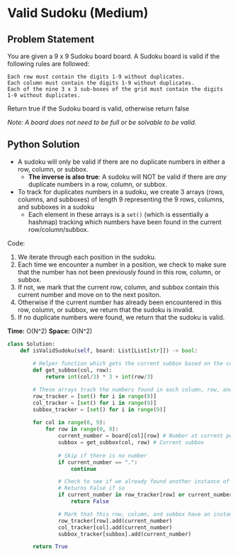 # Valid Sudoku (Medium)

## Problem Statement

You are given a 9 x 9 Sudoku board board. A Sudoku board is valid if the following rules are followed:

    Each row must contain the digits 1-9 without duplicates.
    Each column must contain the digits 1-9 without duplicates.
    Each of the nine 3 x 3 sub-boxes of the grid must contain the digits 1-9 without duplicates.

Return true if the Sudoku board is valid, otherwise return false

*Note: A board does not need to be full or be solvable to be valid.*

## Python Solution

- A sudoku will only be valid if there are no duplicate numbers in either a row, column, or subbox.
  - **The inverse is also true**: A sudoku will NOT be valid if there are *any* duplicate numbers in a row, column, or subbox.
- To track for duplicates numbers in a sudoku, we create 3 arrays (rows, columns, and subboxes) of length 9 representing the 9 rows, columns, and subboxes in a sudoku
  - Each element in these arrays is a ``set()`` (which is essentially a hashmap) tracking which numbers have been found in the current row/column/subbox.

Code:

1. We iterate through each position in the sudoku.
2. Each time we encounter a number in a position, we check to make sure that the number has not been previously found in this row, column, or subbox.
3. If not, we mark that the current row, column, and subbox contain this current number and move on to the next positon.
4. Otherwise if the current number has already been encountered in this row, column, or subbox, we return that the sudoku is invalid.
5. If no duplicate numbers were found, we return that the sudoku is valid.

**Time:** O(N^2)
**Space:** O(N^2)

```python
class Solution:
    def isValidSudoku(self, board: List[List[str]]) -> bool:
        
        # Helper function which gets the current subbox based on the column and row
        def get_subbox(col, row):
            return int(col/3) * 3 + int(row/3)

        # These arrays track the numbers found in each column, row, and subbox
        row_tracker = [set() for i in range(9)]
        col_tracker = [set() for i in range(9)]
        subbox_tracker = [set() for i in range(9)]
        
        for col in range(0, 9):
            for row in range(0, 9):
                current_number = board[col][row] # Number at current position
                subbox = get_subbox(col, row) # Current subbox
                
                # Skip if there is no number
                if current_number == ".":
                    continue

                # Check to see if we already found another instance of this number in this row, column, or subbox
                # Returns False if so
                if current_number in row_tracker[row] or current_number in col_tracker[col] or current_number in subbox_tracker[subbox]:
                    return False

                # Mark that this row, column, and subbox have an instance of this number
                row_tracker[row].add(current_number)
                col_tracker[col].add(current_number)
                subbox_tracker[subbox].add(current_number)

        return True
```
